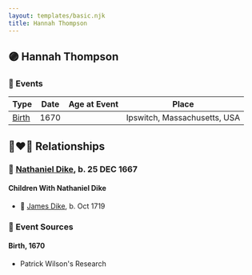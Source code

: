 ```yaml
---
layout: templates/basic.njk
title: Hannah Thompson
---
```

## 🟣 Hannah Thompson

### 📆 Events

Type | Date | Age at Event | Place
------ | ------ | ------ | ------
[Birth](#event-event-3) | 1670 |  | Ipswitch, Massachusetts, USA

## 👩‍❤️‍👨 Relationships

### 🔵 [Nathaniel Dike](/people/4/44694189), b. 25 DEC 1667

#### Children With Nathaniel Dike
* 🔵 [James Dike](/people/2/20400692), b. Oct 1719
### 📰 Event Sources

#### <a id="event-event-3"></a> Birth, 1670
* Patrick Wilson's Research